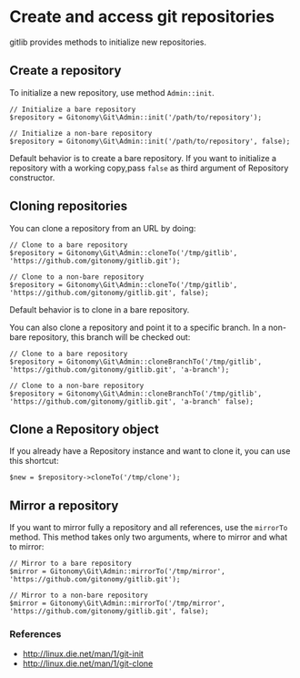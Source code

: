 Create and access git repositories
==================================

gitlib provides methods to initialize new repositories.

Create a repository
-------------------

To initialize a new repository, use method `Admin::init`.

``` {.sourceCode .php}
// Initialize a bare repository
$repository = Gitonomy\Git\Admin::init('/path/to/repository');

// Initialize a non-bare repository
$repository = Gitonomy\Git\Admin::init('/path/to/repository', false);
```

Default behavior is to create a bare repository. If you want to
initialize a repository with a working copy,pass `false` as third
argument of Repository constructor.

Cloning repositories
--------------------

You can clone a repository from an URL by doing:

``` {.sourceCode .php}
// Clone to a bare repository
$repository = Gitonomy\Git\Admin::cloneTo('/tmp/gitlib', 'https://github.com/gitonomy/gitlib.git');

// Clone to a non-bare repository
$repository = Gitonomy\Git\Admin::cloneTo('/tmp/gitlib', 'https://github.com/gitonomy/gitlib.git', false);
```

Default behavior is to clone in a bare repository.

You can also clone a repository and point it to a specific branch. In a
non-bare repository, this branch will be checked out:

``` {.sourceCode .php}
// Clone to a bare repository
$repository = Gitonomy\Git\Admin::cloneBranchTo('/tmp/gitlib', 'https://github.com/gitonomy/gitlib.git', 'a-branch');

// Clone to a non-bare repository
$repository = Gitonomy\Git\Admin::cloneBranchTo('/tmp/gitlib', 'https://github.com/gitonomy/gitlib.git', 'a-branch' false);
```

Clone a Repository object
-------------------------

If you already have a Repository instance and want to clone it, you can
use this shortcut:

``` {.sourceCode .php}
$new = $repository->cloneTo('/tmp/clone');
```

Mirror a repository
-------------------

If you want to mirror fully a repository and all references, use the
`mirrorTo` method. This method takes only two arguments, where to mirror
and what to mirror:

``` {.sourceCode .php}
// Mirror to a bare repository
$mirror = Gitonomy\Git\Admin::mirrorTo('/tmp/mirror', 'https://github.com/gitonomy/gitlib.git');

// Mirror to a non-bare repository
$mirror = Gitonomy\Git\Admin::mirrorTo('/tmp/mirror', 'https://github.com/gitonomy/gitlib.git', false);
```

### References

-   <http://linux.die.net/man/1/git-init>
-   <http://linux.die.net/man/1/git-clone>

